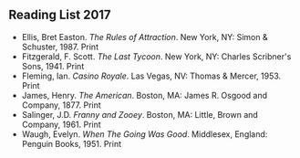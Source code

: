 ## Reading List 2017

<ul class="list-reset">
  <li class="mb1">Ellis, Bret Easton. <em>The Rules of Attraction</em>. New York, NY: Simon &amp; Schuster, 1987. Print</li>
  <li class="mb1">Fitzgerald, F. Scott. <em>The Last Tycoon</em>. New York, NY: Charles Scribner's Sons, 1941. Print</li>
  <li class="mb1">Fleming, Ian. <em>Casino Royale</em>. Las Vegas, NV: Thomas &amp; Mercer, 1953. Print</li>
  <li class="mb1">James, Henry. <em>The American</em>. Boston, MA: James R. Osgood and Company, 1877. Print</li>
  <li class="mb1">Salinger, J.D. <em>Franny and Zooey</em>. Boston, MA: Little, Brown and Company, 1961. Print</li>
  <li class="mb1">Waugh, Evelyn. <em>When The Going Was Good</em>. Middlesex, England: Penguin Books, 1951. Print</li>
</ul>
